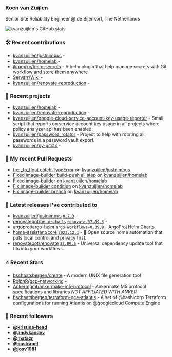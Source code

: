 ### Koen van Zuijlen

Senior Site Reliability Engineer @ de Bijenkorf, The Netherlands

![kvanzuijlen's GitHub stats](https://github-readme-stats.vercel.app/api?username=kvanzuijlen&show=reviews,discussions_started,discussions_answered,prs_merged,prs_merged_percentage&show_icons=true&theme=dark&cache_seconds=86400)

### 🛠️ Recent contributions

- [kvanzuijlen/justnimbus](https://github.com/kvanzuijlen/justnimbus) - 
- [kvanzuijlen/homelab](https://github.com/kvanzuijlen/homelab) - 
- [jkroepke/helm-secrets](https://github.com/jkroepke/helm-secrets) - A helm plugin that help manage secrets with Git workflow and store them anywhere
- [Servarr/Wiki](https://github.com/Servarr/Wiki) - 
- [kvanzuijlen/renovate-reproduction](https://github.com/kvanzuijlen/renovate-reproduction) - 

### 🌱 Recent projects

- [kvanzuijlen/homelab](https://github.com/kvanzuijlen/homelab) - 
- [kvanzuijlen/renovate-reproduction](https://github.com/kvanzuijlen/renovate-reproduction) - 
- [kvanzuijlen/google-cloud-service-account-key-usage-reporter](https://github.com/kvanzuijlen/google-cloud-service-account-key-usage-reporter) - Small script that reports on service account key usage in all projects where policy analyzer api has been enabled.
- [kvanzuijlen/password_rotator](https://github.com/kvanzuijlen/password_rotator) - Project to help with rotating all passwords in a password vault export.
- [kvanzuijlen/py-gitctx](https://github.com/kvanzuijlen/py-gitctx) - 

### 🚧 My recent Pull Requests

- [fix: _to_float catch TypeError](https://github.com/kvanzuijlen/justnimbus/pull/5) on [kvanzuijlen/justnimbus](https://github.com/kvanzuijlen/justnimbus)
- [Fixed image-builder build-push all step](https://github.com/kvanzuijlen/homelab/pull/17) on [kvanzuijlen/homelab](https://github.com/kvanzuijlen/homelab)
- [Fixed image-builder](https://github.com/kvanzuijlen/homelab/pull/16) on [kvanzuijlen/homelab](https://github.com/kvanzuijlen/homelab)
- [Fix image-builder condition](https://github.com/kvanzuijlen/homelab/pull/15) on [kvanzuijlen/homelab](https://github.com/kvanzuijlen/homelab)
- [Fix image-builder branch](https://github.com/kvanzuijlen/homelab/pull/14) on [kvanzuijlen/homelab](https://github.com/kvanzuijlen/homelab)

### 🚀 Latest releases I've contributed to

- [kvanzuijlen/justnimbus](https://github.com/kvanzuijlen/justnimbus) [`0.7.3`](https://github.com/kvanzuijlen/justnimbus/releases/tag/0.7.3) - 
- [renovatebot/helm-charts](https://github.com/renovatebot/helm-charts) [`renovate-37.89.5`](https://github.com/renovatebot/helm-charts/releases/tag/renovate-37.89.5) - 
- [argoproj/argo-helm](https://github.com/argoproj/argo-helm) [`argo-workflows-0.39.8`](https://github.com/argoproj/argo-helm/releases/tag/argo-workflows-0.39.8) - ArgoProj Helm Charts
- [home-assistant/core](https://github.com/home-assistant/core) [`2023.12.1`](https://github.com/home-assistant/core/releases/tag/2023.12.1) - :house_with_garden: Open source home automation that puts local control and privacy first.
- [renovatebot/renovate](https://github.com/renovatebot/renovate) [`37.89.5`](https://github.com/renovatebot/renovate/releases/tag/37.89.5) - Universal dependency update tool that fits into your workflows.

### ⭐ Recent Stars

- [bschaatsbergen/create](https://github.com/bschaatsbergen/create) - A modern UNIX file generation tool
- [RolphR/gcp-networking](https://github.com/RolphR/gcp-networking) - 
- [Ankermgmt/ankermake-m5-protocol](https://github.com/Ankermgmt/ankermake-m5-protocol) - Ankermake M5 protocol specifications and libraries *NOT AFFILIATED WITH ANKER*
- [bschaatsbergen/terraform-gce-atlantis](https://github.com/bschaatsbergen/terraform-gce-atlantis) - A set of @hashicorp Terraform configurations for running Atlantis on @googlecloud Compute Engine

### 👀 Recent followers

- [**@kristina-head**](https://github.com/kristina-head)
- [**@andykandev**](https://github.com/andykandev)
- [**@matazr**](https://github.com/matazr)
- [**@castrapel**](https://github.com/castrapel)
- [**@josv1981**](https://github.com/josv1981)
